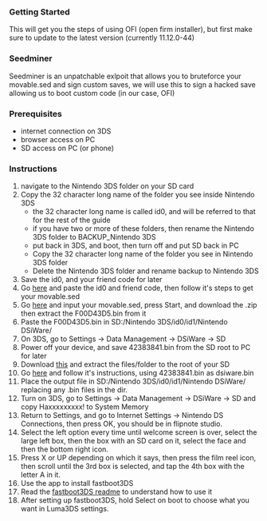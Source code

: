 ### Getting Started
This will get you the steps of using OFI (open firm installer), but first make sure to update to the latest version (currently 11.12.0-44)

### Seedminer
Seedminer is an unpatchable exlpoit that allows you to bruteforce your movable.sed and sign custom saves, we will use this to sign a hacked save allowing us to boot custom code (in our case, OFI)

### Prerequisites
 - internet connection on 3DS
 - browser access on PC
 - SD access on PC (or phone)
 
 ### Instructions
 1. navigate to the Nintendo 3DS folder on your SD card
 2. Copy the 32 character long name of the folder you see inside Nintendo 3DS
    - the 32 character long name is called id0, and will be referred to that for the rest of the guide
    - if you have two or more of these folders, then rename the Nintendo 3DS folder to BACKUP_Nintendo 3DS
    - put back in 3DS, and boot, then turn off and put SD back in PC
    - Copy the 32 character long name of the folder you see in Nintendo 3DS folder
    - Delete the Nintendo 3DS folder and rename backup to Nintendo 3DS
 3. Save the id0, and your friend code for later
 4. Go [here](https://bruteforcemovable.com/) and paste the id0 and friend code, then follow it's steps to get your movable.sed
 5. Go [here](https://bb3.bruteforcemovable.com/) and input your movable.sed, press Start, and download the .zip then extract the F00D43D5.bin from it
 6. Paste the F00D43D5.bin in SD:/Nintendo 3DS/id0/id1/Nintendo DSiWare/
 7. On 3DS, go to Settings -> Data Management -> DSiWare -> SD
 8. Power off your device, and save 42383841.bin from the SD root to PC for later
 9. Download [this](https://github.com/Multimegamander/3DS-Guide/CFWPack.zip) and extract the files/folder to the root of your SD
 10. Go [here](https://fredtool.bruteforcemovable.com/) and follow it's instructions, using 42383841.bin as dsiware.bin
 11. Place the output file in SD:/Nintendo 3DS/id0/id1/Nintendo DSiWare/ replacing any .bin files in the dir.
 12. Turn on 3DS, go to Settings -> Data Management -> DSiWare -> SD and copy Haxxxxxxxxx! to System Memory
 13. Return to Settings, and go to Internet Settings -> Nintendo DS Connections, then press OK, you should be in flipnote studio.
 14. Select the left option every time until welcome screen is over, select the large left box, then the box with an SD card on it, select the face and then the bottom right icon.
 15. Press X or UP depending on which it says, then press the film reel icon, then scroll until the 3rd box is selected, and tap the 4th box with the letter A in it.
 16. Use the app to install fastboot3DS
 17. Read the [fastboot3DS readme](https://github.com/derrekr/fastboot3DS/blob/master/README.md) to understand how to use it
 18. After setting up fastboot3DS, hold Select on boot to choose what you want in Luma3DS settings.
